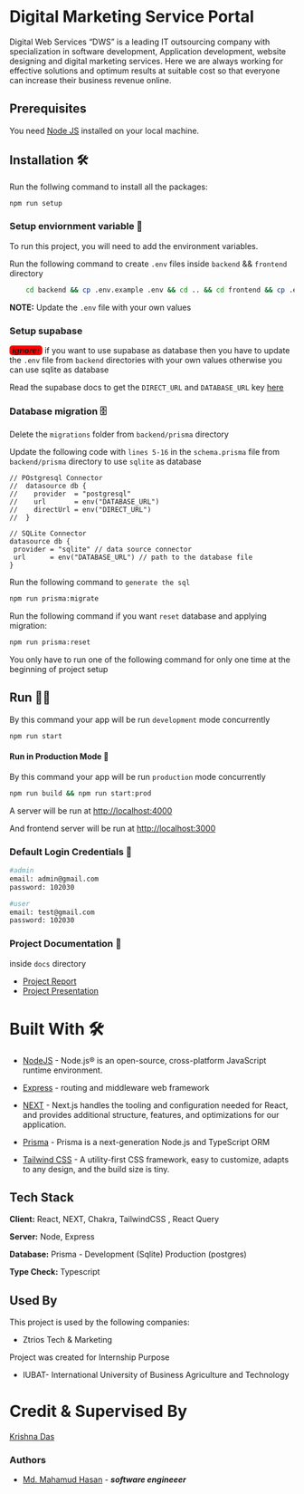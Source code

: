 # Digital Marketing Service Portal

Digital Web Services “DWS” is a leading IT outsourcing company with specialization in software development, Application development, website designing and digital marketing services. Here we are always working for effective solutions and optimum results at suitable cost so that everyone can increase their business revenue online.

## Prerequisites

You need [Node JS](https://nodejs.org/) installed on your local machine.

## Installation 🛠

Run the follwing command to install all the packages:

```bash
npm run setup
```

### Setup enviornment variable 🌳

To run this project, you will need to add the environment variables.

Run the following command to create `.env` files inside `backend` && `frontend` directory

```bash
    cd backend && cp .env.example .env && cd .. && cd frontend && cp .env.example .env && cd ..
```

**NOTE:** Update the `.env` file with your own values

### Setup supabase

<span style="background-color:#ff0000; font-weight: bold; padding-inline:5px; border-radius: 5px">_ignore:_</span> if you want to use supabase as database then you have to update the `.env` file from `backend` directories with your own values otherwise you can use sqlite as database

Read the supabase docs to get the `DIRECT_URL` and `DATABASE_URL` key [here](https://supabase.com/docs/guides/integrations/prisma#step-2-testing-the-connection)

### Database migration 🗄

Delete the `migrations` folder from `backend/prisma` directory

Update the following code with `lines 5-16` in the `schema.prisma` file from `backend/prisma` directory to use `sqlite` as database

```prisma
// POstgresql Connector
//  datasource db {
//    provider  = "postgresql"
//    url       = env("DATABASE_URL")
//    directUrl = env("DIRECT_URL")
//  }

// SQLite Connector
datasource db {
 provider = "sqlite" // data source connector
 url      = env("DATABASE_URL") // path to the database file
}
```

Run the following command to `generate the sql`

```bash
npm run prisma:migrate
```

Run the following command if you want `reset` database and applying migration:

```bash
npm run prisma:reset
```

You only have to run one of the following command for only one time at the beginning of project setup

## Run 🏃‍♂️

By this command your app will be run `development` mode concurrently

```bash
npm run start
```

#### Run in Production Mode 🚀

By this command your app will be run `production` mode concurrently

```bash
npm run build && npm run start:prod
```

A server will be run at [http://localhost:4000](http://localhost:4000)

And frontend server will be run at [http://localhost:3000](http://localhost:3000)

### Default Login Credentials 🔐

```bash
#admin
email: admin@gmail.com
password: 102030

#user
email: test@gmail.com
password: 102030
```

### Project Documentation 📖

inside `docs` directory

-   [Project Report](https://github.com/rockreyad/digitalservice/blob/main/docs/project-report.pdf)
-   [Project Presentation](https://github.com/rockreyad/digitalservice/blob/main/docs/presentation.pptx)

# Built With 🛠

-   [NodeJS](https://nodejs.org/en/) - Node.js® is an open-source, cross-platform JavaScript runtime environment.

-   [Express](https://expressjs.com/) - routing and middleware web framework

-   [NEXT](https://nextjs.org/) - Next.js handles the tooling and configuration needed for React, and provides additional structure, features, and optimizations for our application.

-   [Prisma](https://www.prisma.io/) - Prisma is a next-generation Node.js and TypeScript ORM

-   [Tailwind CSS](https://tailwindcss.com/) - A utility-first CSS framework, easy to customize, adapts to any design, and the build size is tiny.

## Tech Stack

**Client:** React, NEXT, Chakra, TailwindCSS , React Query

**Server:** Node, Express

**Database:** Prisma - Development (Sqlite) Production (postgres)

**Type Check:** Typescript

## Used By

This project is used by the following companies:

-   Ztrios Tech & Marketing

Project was created for Internship Purpose

-   IUBAT- International University of Business Agriculture and Technology

# Credit & Supervised By

[Krishna Das](http://cse.iubat.edu/krishna-das/)

### Authors

-   [Md. Mahamud Hasan](https://www.linkedin.com/in/rockreyad) - **_software engineeer_**

